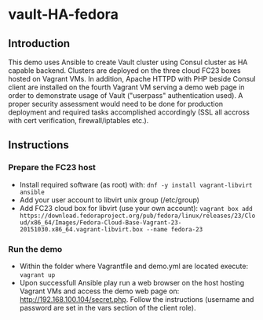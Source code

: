 # vault-HA-fedora
## Introduction

This demo uses Ansible to create Vault cluster using Consul cluster as HA capable backend. Clusters are deployed on the three cloud FC23 boxes hosted on Vagrant VMs. In addition, Apache HTTPD with PHP beside Consul client are installed on the fourth Vagrant VM serving a demo web page in order to demonstrate usage of Vault ("userpass" authentication used). A proper security assessment would need to be done for production deployment and required tasks accomplished accordingly (SSL all accross with cert verification, firewall/iptables etc.).

## Instructions

### Prepare the FC23 host

- Install required software (as root) with: `dnf -y install vagrant-libvirt ansible`
- Add your user account to libvirt unix group (/etc/group)
- Add FC23 cloud box for libvirt (use your own account): `vagrant box add https://download.fedoraproject.org/pub/fedora/linux/releases/23/Cloud/x86_64/Images/Fedora-Cloud-Base-Vagrant-23-20151030.x86_64.vagrant-libvirt.box --name fedora-23`

### Run the demo

- Within the folder where Vagrantfile and demo.yml are located execute: `vagrant up`
- Upon successfull Ansible play run a web browser on the host hosting Vagrant VMs and access the demo web page on: http://192.168.100.104/secret.php. Follow the instructions (username and password are set in the vars section of the client role).
